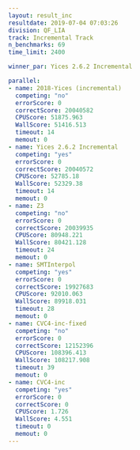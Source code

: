 ```yaml
---
layout: result_inc
resultdate: 2019-07-04 07:03:26
division: QF_LIA
track: Incremental Track
n_benchmarks: 69
time_limit: 2400

winner_par: Yices 2.6.2 Incremental

parallel:
- name: 2018-Yices (incremental)
  competing: "no"
  errorScore: 0
  correctScore: 20040582
  CPUScore: 51875.963
  WallScore: 51416.513
  timeout: 14
  memout: 0
- name: Yices 2.6.2 Incremental
  competing: "yes"
  errorScore: 0
  correctScore: 20040572
  CPUScore: 52785.18
  WallScore: 52329.38
  timeout: 14
  memout: 0
- name: Z3
  competing: "no"
  errorScore: 0
  correctScore: 20039935
  CPUScore: 80948.221
  WallScore: 80421.128
  timeout: 24
  memout: 0
- name: SMTInterpol
  competing: "yes"
  errorScore: 0
  correctScore: 19927683
  CPUScore: 92010.063
  WallScore: 89918.031
  timeout: 28
  memout: 0
- name: CVC4-inc-fixed
  competing: "no"
  errorScore: 0
  correctScore: 12152396
  CPUScore: 108396.413
  WallScore: 108217.908
  timeout: 39
  memout: 0
- name: CVC4-inc
  competing: "yes"
  errorScore: 0
  correctScore: 0
  CPUScore: 1.726
  WallScore: 4.551
  timeout: 0
  memout: 0
---
```

